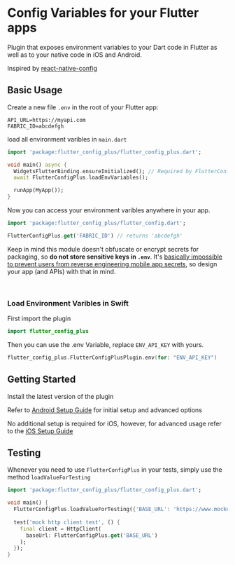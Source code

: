 # Config Variables for your Flutter apps

Plugin that exposes environment variables to your Dart code in Flutter as well as to your native code in iOS and Android.

Inspired by [react-native-config](https://github.com/luggit/react-native-config)

## Basic Usage

Create a new file `.env` in the root of your Flutter app:

```
API_URL=https://myapi.com
FABRIC_ID=abcdefgh
```

load all environment varibles in `main.dart`

```dart
import 'package:flutter_config_plus/flutter_config_plus.dart';

void main() async {
  WidgetsFlutterBinding.ensureInitialized(); // Required by FlutterConfigPlus
  await FlutterConfigPlus.loadEnvVariables();

  runApp(MyApp());
}
```

Now you can access your environment varibles anywhere in your app.

```dart
import 'package:flutter_config_plus/flutter_config.dart';

FlutterConfigPlus.get('FABRIC_ID') // returns 'abcdefgh'
```

Keep in mind this module doesn't obfuscate or encrypt secrets for packaging, so **do not store sensitive keys in `.env`**. It's [basically impossible to prevent users from reverse engineering mobile app secrets](https://rammic.github.io/2015/07/28/hiding-secrets-in-android-apps/), so design your app (and APIs) with that in mind.

<br/>

### Load Environment Varibles in Swift

First import the plugin
```Swift
import flutter_config_plus
```
Then you can use the .env Variable, replace `ENV_API_KEY` with yours.
```Swift
flutter_config_plus.FlutterConfigPlusPlugin.env(for: "ENV_API_KEY")
```


## Getting Started

Install the latest version of the plugin

Refer to [Android Setup Guide](./doc/ANDROID.md) for initial setup and advanced options

No additional setup is required for iOS, however, for advanced usage refer to the [iOS Setup Guide](./doc/IOS.md)

## Testing

Whenever you need to use `FlutterConfigPlus` in your tests, simply use the method `loadValueForTesting`

```dart
import 'package:flutter_config_plus/flutter_config_plus.dart';

void main() {
  FlutterConfigPlus.loadValueForTesting({'BASE_URL': 'https://www.mockurl.com'});
  
  test('mock http client test', () {
    final client = HttpClient(
      baseUrl: FlutterConfigPlus.get('BASE_URL')
    );
  });
}
```
